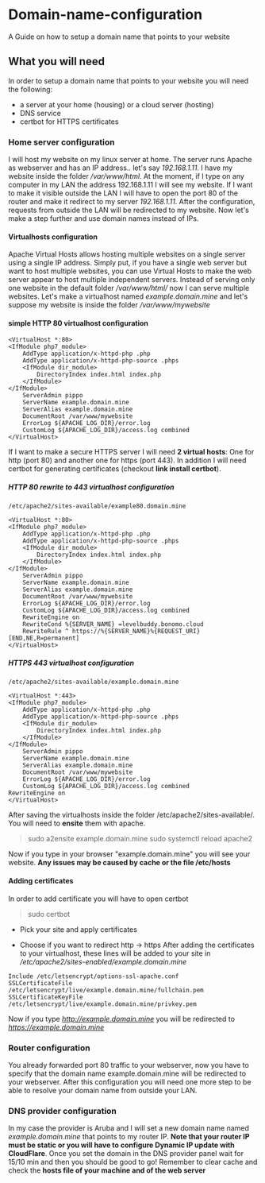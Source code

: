 # Domain-name-configuration
A Guide on how to setup a domain name that points to your website
## What you will need
In order to setup a domain name that points to your website you will need the following:
- a server at your home (housing) or a cloud server (hosting)
- DNS service
- certbot for HTTPS certificates
### Home server configuration
I will host my website on my linux server at home. The server runs Apache as webserver and has an IP address.. let's say *192.168.1.11*. I have my website inside the folder */var/www/html*. At the moment, if I type on any computer in my LAN the address 192.168.1.11 I will see my website. If I want to make it visible outside the LAN I will have to open the port 80 of the router and make it redirect to my server *192.168.1.11*. After the configuration, requests from outside the LAN will be redirected to my website. Now let's make a step further and use domain names instead of IPs.
#### Virtualhosts configuration
Apache Virtual Hosts allows hosting multiple websites on a single server using a single IP address. Simply put, if you have a single web server but want to host multiple websites, you can use Virtual Hosts to make the web server appear to host multiple independent servers.
Instead of serving only one website in the default folder */var/www/html/* now I can serve multiple websites.
Let's make a virtualhost named *example.domain.mine* and let's suppose my website is inside the folder */var/www/mywebsite*
#### simple HTTP 80 virtualhost configuration
```
<VirtualHost *:80>
<IfModule php7_module>
    AddType application/x-httpd-php .php
    AddType application/x-httpd-php-source .phps
    <IfModule dir_module>
        DirectoryIndex index.html index.php
    </IfModule>
</IfModule>
    ServerAdmin pippo
    ServerName example.domain.mine
    ServerAlias example.domain.mine
    DocumentRoot /var/www/mywebsite
    ErrorLog ${APACHE_LOG_DIR}/error.log
    CustomLog ${APACHE_LOG_DIR}/access.log combined
</VirtualHost>
```
If I want to make a secure HTTPS server I will need **2 virtual hosts**: One for http (port 80) and another one for https (port 443). In addition I will need certbot for generating certificates (checkout **link install certbot**).
##### HTTP 80 rewrite to 443 virtualhost configuration
```
/etc/apache2/sites-available/example80.domain.mine

<VirtualHost *:80>
<IfModule php7_module>
    AddType application/x-httpd-php .php
    AddType application/x-httpd-php-source .phps
    <IfModule dir_module>
        DirectoryIndex index.html index.php
    </IfModule>
</IfModule>
    ServerAdmin pippo
    ServerName example.domain.mine
    ServerAlias example.domain.mine
    DocumentRoot /var/www/mywebsite
    ErrorLog ${APACHE_LOG_DIR}/error.log
    CustomLog ${APACHE_LOG_DIR}/access.log combined
    RewriteEngine on
    RewriteCond %{SERVER_NAME} =levelbuddy.bonomo.cloud
    RewriteRule ^ https://%{SERVER_NAME}%{REQUEST_URI} [END,NE,R=permanent]
</VirtualHost>
```
##### HTTPS 443 virtualhost configuration
```
/etc/apache2/sites-available/example.domain.mine

<VirtualHost *:443>
<IfModule php7_module>
    AddType application/x-httpd-php .php
    AddType application/x-httpd-php-source .phps
    <IfModule dir_module>
        DirectoryIndex index.html index.php
    </IfModule>
</IfModule>
    ServerAdmin pippo
    ServerName example.domain.mine
    ServerAlias example.domain.mine
    DocumentRoot /var/www/mywebsite
    ErrorLog ${APACHE_LOG_DIR}/error.log
    CustomLog ${APACHE_LOG_DIR}/access.log combined
RewriteEngine on
</VirtualHost>
```

After saving the virtualhosts inside the folder /etc/apache2/sites-available/. You will need to **ensite** them with apache.
> sudo a2ensite example.domain.mine
> sudo systemctl reload apache2

Now if you type in your browser "example.domain.mine" you will see your website. **Any issues may be caused by cache or the file /etc/hosts**
#### Adding certificates
In order to add certificate you will have to open certbot
> sudo certbot
- Pick your site and apply certificates

- Choose if you want to redirect http -> https
After adding the certificates to your virtualhost, these lines will be added to your site in */etc/apache2/sites-enabled/example.domain.mine*
```
Include /etc/letsencrypt/options-ssl-apache.conf
SSLCertificateFile /etc/letsencrypt/live/example.domain.mine/fullchain.pem
SSLCertificateKeyFile /etc/letsencrypt/live/example.domain.mine/privkey.pem
```
Now if you type *http://example.domain.mine* you will be redirected to *https://example.domain.mine*
### Router configuration
You already forwarded port 80 traffic to your webserver, now you have to specify that the domain name example.domain.mine will be redirected to your webserver. After this configuration you will need one more step to be able to resolve your domain name from outside your LAN.
### DNS provider configuration
In my case the provider is Aruba and I will set a new domain name named *example.domain.mine* that points to my router IP. **Note that your router IP must be static or you will have to configure Dynamic IP update with CloudFlare**. Once you set the domain in the DNS provider panel wait for 15/10 min and then you should be good to go! Remember to clear cache and check the **hosts file of your machine and of the web server**

